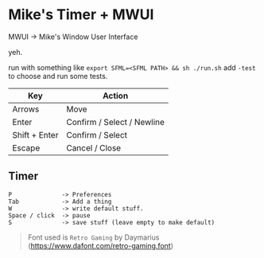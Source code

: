 # Mike's Timer + MWUI

MWUI -> Mike's Window User Interface

yeh.

run with something like `export SFML=<SFML PATH> && sh ./run.sh`
add `-test` to choose and run some tests.

| Key           | Action                     |
|---------------|----------------------------|
| Arrows        | Move                       |
| Enter         | Confirm / Select / Newline |
| Shift + Enter | Confirm / Select           |
| Escape        | Cancel / Close             |

## Timer
```
P              -> Preferences
Tab            -> Add a thing
W              -> write default stuff.
Space / click  -> pause
S              -> save stuff (leave empty to make default)
```
 
 > Font used is `Retro Gaming` by Daymarius (https://www.dafont.com/retro-gaming.font)


